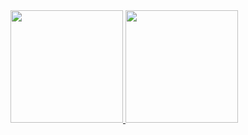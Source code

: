 <!--
**wubeizi/wubeizi** is a ✨ _special_ ✨ repository because its `README.md` (this file) appears on your GitHub profile.

Here are some ideas to get you started:

- 🔭 I’m currently working on ...
- 🌱 I’m currently learning ...
- 👯 I’m looking to collaborate on ...
- 🤔 I’m looking for help with ...
- 💬 Ask me about ...
- 📫 How to reach me: ...
- 😄 Pronouns: ...
- ⚡ Fun fact: ...
-->
<a href="https://github.com/wubeizi">
  <img height="180em" src="https://github-readme-stats-wubeizi.vercel.app/api?username=wubeizi&show_icons=true&theme=transparent&count_private=true&rank_icon=github" />
  <img height="180em" src="https://github-readme-stats-wubeizi.vercel.app/api/top-langs/?username=wubeizi&theme=transparent&layout=compact" />
</a>
</br>
